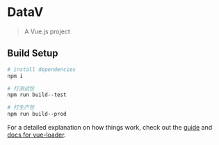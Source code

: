 # DataV

> A Vue.js project

## Build Setup

``` bash
# install dependencies
npm i

# 打测试包
npm run build--test

# 打生产包
npm run build--prod

```

For a detailed explanation on how things work, check out the [guide](http://vuejs-templates.github.io/webpack/) and [docs for vue-loader](http://vuejs.github.io/vue-loader).
